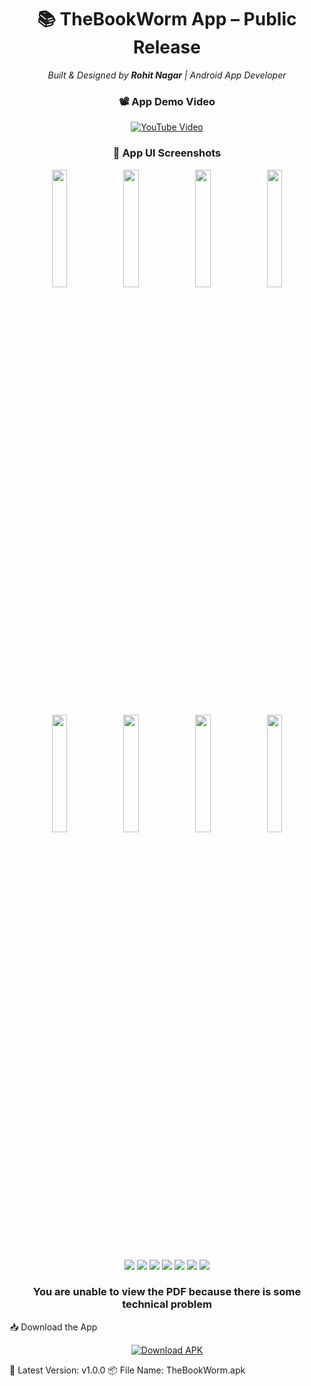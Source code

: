 <h1 align="center">📚 TheBookWorm App – Public Release</h1> <p align="center"> <i>Built & Designed by <b>Rohit Nagar</b> | Android App Developer</i> </p>
<h3 align="center">📽️ App Demo Video</h3> <p align="center"> <a href="https://www.youtube.com/watch?v=B4DOu2Lt4yw&pp=ygURVGhlIGJvb2sgd29ybSBBcHA%3D" target="_blank"> <img src="https://img.shields.io/badge/Watch%20on-YouTube-red?logo=youtube&style=for-the-badge" alt="YouTube Video"> </a> </p>
<h3 align="center">📱 App UI Screenshots</h3> <p align="center"> <img src="https://github.com/user-attachments/assets/cc7b04cc-6c87-4b4e-b840-c5cc6a893ce6" width="22%"> <img src="https://github.com/user-attachments/assets/6b572ad3-d98d-490e-946f-6235344b9652" width="22%"> <img src="https://github.com/user-attachments/assets/c65e6ad5-1bfa-4c1e-8ac7-62df70403314" width="22%"> <img src="https://github.com/user-attachments/assets/d68a9d9a-3faa-4679-b2e8-3ca6f1a64dcb" width="22%"> </p> <p align="center"> <img src="https://github.com/user-attachments/assets/e59455c7-001c-468a-951a-d44886ce0bd2" width="22%"> <img src="https://github.com/user-attachments/assets/ca14d7f1-04f4-43f3-89a0-9af127b5d47a" width="22%"> <img src="https://github.com/user-attachments/assets/f5acc0c6-bf48-4036-9b18-807400580d03" width="22%"> <img src="https://github.com/user-attachments/assets/ca34f063-434f-4b24-a787-cccc90950a9d" width="22%"> </p>

<p align="center"> <img src="https://img.shields.io/badge/Java-%23ED8B00?style=for-the-badge&logo=openjdk&logoColor=white" /> <img src="https://img.shields.io/badge/Android%20Studio-3DDC84?style=for-the-badge&logo=android-studio&logoColor=white" /> <img src="https://img.shields.io/badge/Firebase-FFCA28?style=for-the-badge&logo=firebase&logoColor=black" /> <img src="https://img.shields.io/badge/XML-E44D26?style=for-the-badge&logo=xml&logoColor=white" /> <img src="https://img.shields.io/badge/Material%20Design-757575?style=for-the-badge&logo=material-design&logoColor=white" /> <img src="https://img.shields.io/badge/Glide-34A853?style=for-the-badge&logo=android&logoColor=white" /> <img src="https://img.shields.io/badge/GitHub-100000?style=for-the-badge&logo=github&logoColor=white" /> </p>

<h3 align="center">You are unable to view the PDF because there is some technical problem</h3> <p align="center">

📥 Download the App
<p align="center"> <a href="https://github.com/rohitnagartech/TheBookWorm-public-release/releases/download/v1.0/The.Book.Worm.apk" download> <img src="https://img.shields.io/badge/Download-APK-blue?style=for-the-badge&logo=android" alt="Download APK"> </a> </p>
🔖 Latest Version: v1.0.0
📦 File Name: TheBookWorm.apk
